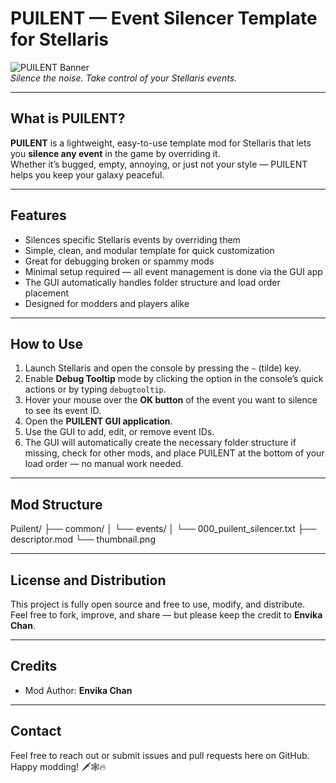 # PUILENT — Event Silencer Template for Stellaris

![PUILENT Banner](thumbnail.png)  
*Silence the noise. Take control of your Stellaris events.*

---

## What is PUILENT?

**PUILENT** is a lightweight, easy-to-use template mod for Stellaris that lets you **silence any event** in the game by overriding it.  
Whether it’s bugged, empty, annoying, or just not your style — PUILENT helps you keep your galaxy peaceful.

---

## Features

- Silences specific Stellaris events by overriding them  
- Simple, clean, and modular template for quick customization  
- Great for debugging broken or spammy mods  
- Minimal setup required — all event management is done via the GUI app  
- The GUI automatically handles folder structure and load order placement  
- Designed for modders and players alike  

---

## How to Use

1. Launch Stellaris and open the console by pressing the `~` (tilde) key.  
2. Enable **Debug Tooltip** mode by clicking the option in the console’s quick actions or by typing `debugtooltip`.  
3. Hover your mouse over the **OK button** of the event you want to silence to see its event ID.  
4. Open the **PUILENT GUI application**.  
5. Use the GUI to add, edit, or remove event IDs.  
6. The GUI will automatically create the necessary folder structure if missing, check for other mods, and place PUILENT at the bottom of your load order — no manual work needed.

---

## Mod Structure

Puilent/
├── common/
│ └── events/
│ └── 000_puilent_silencer.txt
├── descriptor.mod
└── thumbnail.png

---

## License and Distribution

This project is fully open source and free to use, modify, and distribute.  
Feel free to fork, improve, and share — but please keep the credit to **Envika Chan**.

---

## Credits

- Mod Author: **Envika Chan**  

---

## Contact

Feel free to reach out or submit issues and pull requests here on GitHub.  
Happy modding! 🗡️🕸️🔥
